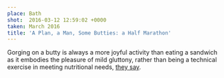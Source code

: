 ```yaml
---
place: Bath
shot:  2016-03-12 12:59:02 +0000
taken: March 2016
title: 'A Plan, a Man, Some Butties: a Half Marathon'
---
```


Gorging on a butty is always a more joyful activity than eating a sandwich as it embodies the pleasure of mild gluttony, rather than being a technical exercise in meeting nutritional needs, [they say](http://www.urbandictionary.com/define.php?term=butty&defid=6010121).
